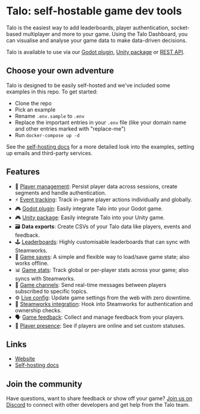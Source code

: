 # Talo: self-hostable game dev tools

Talo is the easiest way to add leaderboards, player authentication, socket-based multiplayer and more to your game. Using the Talo Dashboard, you can visualise and analyse your game data to make data-driven decisions.

Talo is available to use via our [Godot plugin](https://github.com/TaloDev/godot), [Unity package](https://github.com/TaloDev/unity) or [REST API](https://docs.trytalo.com/docs/http/authentication).

## Choose your own adventure

Talo is designed to be easily self-hosted and we've included some examples in this repo. To get started: 

* Clone the repo
* Pick an example
* Rename `.env.sample` to `.env`
* Replace the important entries in your `.env` file (like your domain name and other entries marked with "replace-me")
* Run `docker-compose up -d`

See the [self-hosting docs](https://docs.trytalo.com/docs/selfhosting/overview) for a more detailed look into the examples, setting up emails and third-party services.

## Features

- 👥 [Player management](https://trytalo.com/players): Persist player data across sessions, create segments and handle authentication.
- ⚡️ [Event tracking](https://trytalo.com/events): Track in-game player actions individually and globally.
- 🎮 [Godot plugin](https://trytalo.com/godot): Easily integrate Talo into your Godot game.
- 🎮 [Unity package](https://trytalo.com/unity): Easily integrate Talo into your Unity game.
- 🗃️ **Data exports**: Create CSVs of your Talo data like players, events and feedback.
- 🕹️ [Leaderboards](https://trytalo.com/leaderboards): Highly customisable leaderboards that can sync with Steamworks.
- 💾 [Game saves](https://trytalo.com/saves): A simple and flexible way to load/save game state; also works offline.
- 📊 [Game stats](https://trytalo.com/stats): Track global or per-player stats across your game; also syncs with Steamworks.
- 💬 [Game channels](https://trytalo.com/channels): Send real-time messages between players subscribed to specific topics.
- ⚙️ [Live config](https://trytalo.com/live-config): Update game settings from the web with zero downtime.
- 🔧 [Steamworks integration](https://trytalo.com/steamworks-integration): Hook into Steamworks for authentication and ownership checks.
- 🗣️ [Game feedback](https://trytalo.com/feedback): Collect and manage feedback from your players.
- 🔔 [Player presence](https://trytalo.com/players#presence): See if players are online and set custom statuses.

## Links

- [Website](https://trytalo.com)
- [Self-hosting docs](https://docs.trytalo.com/docs/selfhosting/overview)

## Join the community

Have questions, want to share feedback or show off your game? [Join us on Discord](https://trytalo.com/discord) to connect with other developers and get help from the Talo team.
